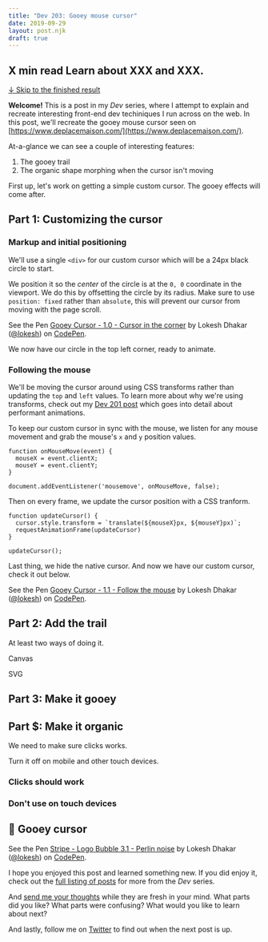 ```yaml
---
title: "Dev 203: Gooey mouse cursor"
date: 2019-09-29
layout: post.njk
draft: true
---
```

<h2 class="subtitle">
  <span class="post-time">X min read</span>
  Learn about XXX and XXX.
</h2>

<!-- <div class="figure figure__video">
    <video style="width: 100%; max-width: 720px" autoplay loop muted playsinline>
        <source src="/media/posts/dev/202/logo-bubbles.mp4" type="video/mp4" />
    </video>
</div>
 -->
<a href="#final-example">↓ Skip to the finished result</a>

<strong>Welcome!</strong> This is a post in my _Dev_ series, where I attempt to explain and recreate interesting front-end dev techiniques I run across on the web. In this post, we'll recreate the gooey mouse cursor seen on [https://www.deplacemaison.com/](https://www.deplacemaison.com/).

At-a-glance we can see a couple of interesting features:

1. The gooey trail
2. The organic shape morphing when the cursor isn't moving

First up, let's work on getting a simple custom cursor. The gooey effects will come after.

## Part 1: Customizing the cursor

### Markup and initial positioning

We'll use a single `<div>` for our custom cursor which will be a 24px black circle to start.

We position it so the _center_ of the circle is at the `0, 0` coordinate in the viewport. We do this by offsetting the circle by its radius. Make sure to use `position: fixed` rather than `absolute`, this will prevent our cursor from moving with the page scroll.

<p class="codepen" data-height="400" data-theme-id="35671" data-default-tab="css,result" data-user="lokesh" data-slug-hash="LYPoamB" data-editable="true" data-pen-title="Gooey Cursor - 1.0 - Cursor in the corner">
  <span>See the Pen <a href="https://codepen.io/lokesh/pen/LYPoamB">
  Gooey Cursor - 1.0 - Cursor in the corner</a> by Lokesh Dhakar (<a href="https://codepen.io/lokesh">@lokesh</a>)
  on <a href="https://codepen.io">CodePen</a>.</span>
</p>

We now have our circle in the top left corner, ready to animate.

### Following the mouse

We'll be moving the cursor around using CSS transforms rather than updating the `top` and `left` values. To learn more about why we're using transforms, check out my [Dev 201 post](https://lokeshdhakar.com/dev-201-stripe.coms-main-navigation/) which goes into detail about performant animations.

To keep our custom cursor in sync with the mouse, we listen for any mouse movement and grab the mouse's `x` and `y` position values.

<pre><code class="prism language-js line-numbers">function onMouseMove(event) {
  mouseX = event.clientX;
  mouseY = event.clientY;
}

document.addEventListener('mousemove', onMouseMove, false);</code></pre>

Then on every frame, we update the cursor position with a CSS tranform.

<pre><code class="prism language-js line-numbers">function updateCursor() {  
  cursor.style.transform = `translate(${mouseX}px, ${mouseY}px)`;  
  requestAnimationFrame(updateCursor)
}

updateCursor();</code></pre>

Last thing, we hide the native cursor. And now we have our custom cursor, check it out below.

<p class="codepen" data-height="400" data-theme-id="35671" data-default-tab="js,result" data-user="lokesh" data-slug-hash="aborxmQ" data-pen-title="Gooey Cursor - 1.1 - Follow the mouse">
  <span>See the Pen <a href="https://codepen.io/lokesh/pen/aborxmQ">
  Gooey Cursor - 1.1 - Follow the mouse</a> by Lokesh Dhakar (<a href="https://codepen.io/lokesh">@lokesh</a>)
  on <a href="https://codepen.io">CodePen</a>.</span>
</p>


## Part 2: Add the trail


At least two ways of doing it.

Canvas

SVG

## Part 3: Make it gooey


## Part $: Make it organic

We need to make sure clicks works. 

Turn it off on mobile and other touch devices.

### Clicks should work

### Don't use on touch devices


## 🏁 Gooey cursor

<a id="final-example"></a>
<p data-height="640" data-theme-id="35671" data-slug-hash="GPPKGQ" data-default-tab="result" data-user="lokesh" data-pen-title="Stripe - Logo Bubble 3.1 - Perlin noise" class="codepen">See the Pen <a href="https://codepen.io/lokesh/pen/GPPKGQ/">Stripe - Logo Bubble 3.1 - Perlin noise</a> by Lokesh Dhakar (<a href="https://codepen.io/lokesh">@lokesh</a>) on <a href="https://codepen.io">CodePen</a>.</p>

I hope you enjoyed this post and learned something new. If you did enjoy it, check out the [full listing of posts](/blog/) for more from the _Dev_ series.

And <a href="#" class="js-email-link">send me your thoughts</a> while they are fresh in your mind. What parts did you like? What parts were confusing? What would you like to learn about next?

And lastly, follow me on [Twitter](https://twitter.com/lokesh) to find out when the next post is up.


<link rel="stylesheet" href="/css/dev-posts.css">
<link rel="stylesheet" href="/css/prism-syntax-highlighting.css">

<script src="/js/prism.min.js"></script>
<script async src="https://static.codepen.io/assets/embed/ei.js"></script>
<script src="https://cdn.rawgit.com/josephg/noisejs/master/perlin.js"></script>

<script>

const canvas = document.getElementById('canvas-perlin');
const ctx = canvas.getContext('2d');

// Set display size (css pixels).
let width = canvas.parentElement.offsetWidth;
let height = 400;

// setInterval
let plotting;

function setupCanvas() {
  canvas.style.width = width + 'px';
  canvas.style.height = height + 'px';

  // Set actual size in memory (scaled to account for extra pixel density).
  let scale = window.devicePixelRatio; // <--- Change to 1 on retina screens to see blurry canvas.
  canvas.width = width * scale;
  canvas.height = height * scale;

  // Normalize coordinate system to use css pixels.
  ctx.scale(scale, scale);
}

function clearCanvas() {
  ctx.fillStyle = '#fff';
  ctx.fillRect(0, 0, canvas.width, canvas.height);
}

function startPlotting() {
  let x = 0;
  let noiseSpeed = 0.02;

  plotting = setInterval(() => {
    x += 4;

    /* Random noise */
    ctx.beginPath();
    ctx.arc(x, Math.random() * (height / 2),  2, 0, 2 * Math.PI, false)
    ctx.fillStyle = '#f96a38';
    ctx.fill();

    /* Perlin noise */
    let noisey = (noise.simplex2(noiseSeed, 0));
    noiseSeed += noiseSpeed;
    ctx.beginPath();
    ctx.arc(x, (noisey * (height / 4)) + (height * 0.75),  2, 0, 2 * Math.PI, false)
    ctx.fillStyle = '#f96a38';
    ctx.fill();

    if (x > canvas.width) {
      stopPlotting();
    }
  }, 50)
}

function stopPlotting() {
  clearInterval(plotting);
}

noise.seed(Math.floor(Math.random() * 64000));
let noiseSeed = 0;

setupCanvas();
clearCanvas();
startPlotting();

document.getElementById('perlin-replay-btn').addEventListener('click', () => {
  stopPlotting();
  clearCanvas();
  startPlotting();
})
</script>


<style>
figcaption {
  margin-top: 0.5rem;
}

.button {
  color: white;
  font-weight: var(--weight-bold);
  background: var(--primary-color);
  padding: 0.5rem 0.75rem;
  border-radius: var(--border-radius);
  border: 0;
}
</style>
